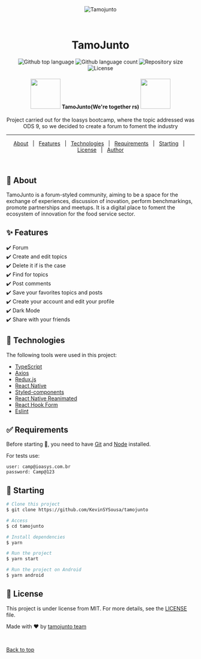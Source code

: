 <div align="center" id="top"> 
  <img src="./.github/app.gif" alt="Tamojunto" />

&#xa0;

</div>

<h1 align="center">TamoJunto</h1>

<p align="center">
  <img alt="Github top language" src="https://img.shields.io/github/languages/top/KevinSYSousa/tamojunto?color=56BEB8">

  <img alt="Github language count" src="https://img.shields.io/github/languages/count/KevinSYSousa/tamojunto?color=56BEB8">

  <img alt="Repository size" src="https://img.shields.io/github/repo-size/KevinSYSousa/tamojunto?color=56BEB8">

  <img alt="License" src="https://img.shields.io/github/license/KevinSYSousa/tamojunto?color=56BEB8">

</p>

<h4 align="center">
<img src="https://media4.giphy.com/media/Bte6Ao8JjooBA1jVWW/giphy.gif?cid=790b76114bb45200f28231fe8661c383f4c46cd9420bffe6&rid=giphy.gif&ct=s" width="80px">
	TamoJunto(We're together rs)
<img src="https://media4.giphy.com/media/YTJJAVjzeKLcKoA4ie/giphy.gif?cid=790b76114345f6573241480f0386fd233fc37e1de2265ee8&rid=giphy.gif&ct=s" width="80px">
</h4>
<p align="center">Project carried out for the Ioasys bootcamp, where the topic addressed was ODS 9, so we decided to create a forum to foment the industry </p>

<hr>

<p align="center">
  <a href="#dart-about">About</a> &#xa0; | &#xa0; 
  <a href="#sparkles-features">Features</a> &#xa0; | &#xa0;
  <a href="#rocket-technologies">Technologies</a> &#xa0; | &#xa0;
  <a href="#white_check_mark-requirements">Requirements</a> &#xa0; | &#xa0;
  <a href="#checkered_flag-starting">Starting</a> &#xa0; | &#xa0;
  <a href="#memo-license">License</a> &#xa0; | &#xa0;
  <a href="https://github.com/KevinSYSousa" target="_blank">Author</a>
</p>

<br>

## :dart: About

TamoJunto is a forum-styled community, aiming to be a space for the exchange of experiences, discussion of inovation, perform benchmarkings, promote partnerships and meetups. It is a digital place to foment the ecosystem of innovation for the food service sector.

## :sparkles: Features

:heavy_check_mark: Forum\
:heavy_check_mark: Create and edit topics\
:heavy_check_mark: Delete it if is the case\
:heavy_check_mark: Find for topics\
:heavy_check_mark: Post comments\
:heavy_check_mark: Save your favorites topics and posts\
:heavy_check_mark: Create your account and edit your profile\
:heavy_check_mark: Dark Mode\
:heavy_check_mark: Share with your friends

## :rocket: Technologies

The following tools were used in this project:

- [TypeScript](https://www.typescriptlang.org/)
- [Axios](https://axios-http.com/)
- [Redux.js](https://redux-toolkit.js.org/)
- [React Native](https://reactnative.dev/)
- [Styled-components](https://styled-components.com/)
- [React Native Reanimated](https://docs.swmansion.com/react-native-reanimated/)
- [React Hook Form](https://react-hook-form.com/)
- [Eslint](https://eslint.org/)

## :white_check_mark: Requirements

Before starting :checkered_flag:, you need to have [Git](https://git-scm.com) and [Node](https://nodejs.org/en/) installed.

For tests use:

    user: camp@ioasys.com.br
    password: Camp@123

## :checkered_flag: Starting

```bash
# Clone this project
$ git clone https://github.com/KevinSYSousa/tamojunto

# Access
$ cd tamojunto

# Install dependencies
$ yarn

# Run the project
$ yarn start

# Run the project on Android
$ yarn android
```

## :memo: License

This project is under license from MIT. For more details, see the [LICENSE](LICENSE.md) file.

Made with :heart: by <a href="https://github.com/KevinSYSousa" target="_blank">tamojunto team</a>

&#xa0;

<a href="#top">Back to top</a>
